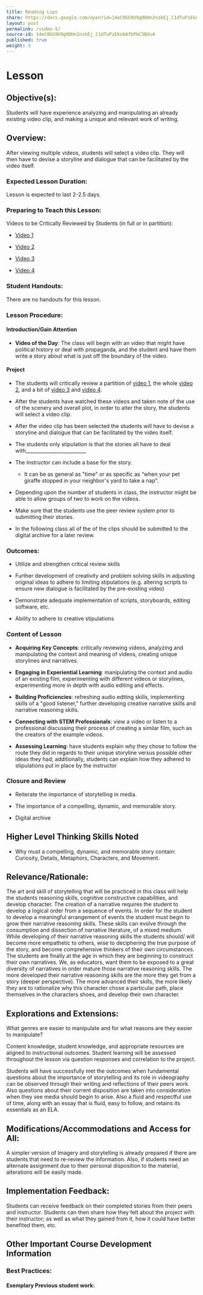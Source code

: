 ```yaml
---
title: Reading Lips
share: https://docs.google.com/open?id=14eC0GG9U9g0DHn2nzkEj_C1dTuPzEknbAfbPbC5BXu4
layout: post
permalink: /video-5/
source-id: 14eC0GG9U9g0DHn2nzkEj_C1dTuPzEknbAfbPbC5BXu4
published: true
weight: 5
---
```

#  Lesson

##  Objective(s):

Students will have experience analyzing and manipulating an already existing video clip, and making a unique and relevant work of writing. 

##  Overview:

After viewing multiple videos, students will select a video clip. They will then have to devise a storyline and dialogue that can be facilitated by the video itself. 

###  Expected Lesson Duration: 

Lesson is expected to last 2-2.5 days.

###  Preparing to Teach this Lesson:

Videos to be Critically Reviewed by Students (in full or in partition):

- [Video 1](https://www.youtube.com/watch?v=BVQSr8NpjrU)

- [Video 2](https://www.youtube.com/watch?v=v75wCTMZoSY)

- [Video 3](https://www.youtube.com/watch?v=RySHDUU2juM)

- [Video 4](https://www.youtube.com/watch?v=YtIPmVN6zdc)

###  Student Handouts:

There are no handouts for this lesson.

###  Lesson Procedure:

####  Introduction/Gain Attention

-  **Video of the Day**: The class will begin with an video that might have political history or deal with propaganda, and the student and have them write a story about what is just off the boundary of the video.

####  Project

-   The students will critically review a partition of [video 1](https://www.youtube.com/watch?v=BVQSr8NpjrU), the whole [video 2](https://www.youtube.com/watch?v=v75wCTMZoSY), and a bit of [video 3](https://www.youtube.com/watch?v=RySHDUU2juM) and [video 4](https://www.youtube.com/watch?v=YtIPmVN6zdc).

    

-   After the students have watched these videos and taken note of the use of the scenery and overall plot, in order to alter the story, the students will select a video clip.

    

-   After the video clip has been selected the students will have to devise a storyline and dialogue that can be facilitated by the video itself.

    

-   The students only stipulation is that the stories all have to deal with_________________________

    

-   The instructor can include a base for the story.

    

	-   It can be as general as "time" or as specific as “when your pet giraffe stopped in your neighbor's yard to take a nap”.

    

-   Depending upon the number of students in class, the instructor might be able to allow groups of two to work on the videos.

    

-   Make sure that the students use the peer review system prior to submitting their stories.

    

-   In the following class all of the of the clips should be submitted to the digital archive for a later review.

###  Outcomes:

-   Utilize and strengthen critical review skills

    

-   Further development of creativity and problem solving skills in adjusting original ideas to adhere to limiting stipulations (e.g. altering scripts to ensure new dialogue is facilitated by the pre-existing video)

    

-   Demonstrate adequate implementation of scripts, storyboards, editing software, etc.

    

-   Ability to adhere to creative stipulations

###    Content of Lesson

- **Acquiring Key Concepts**: critically reviewing videos, analyzing and manipulating the context and meaning of videos, creating unique storylines and narratives.

- **Engaging in Experiential Learning**: manipulating the context and audio of an existing film, experimenting with different videos or storylines, experimenting more in depth with audio editing and effects. 

- **Building Proficiencies**: refreshing audio editing skills, implementing skills of a "good listener," further developing creative narrative skills and narrative reasoning skills.

- **Connecting with STEM Professionals**: view a video or listen to a professional discussing their process of creating a similar film, such as the creators of the example videos.

- **Assessing Learning**: have students explain why they chose to follow the route they did in regards to their unique storyline versus possible other ideas they had; additionally, students can explain how they adhered to stipulations put in place by the instructor 

###   Closure and Review

    

-   Reiterate the importance of storytelling in media.

    

-   The importance of a compelling, dynamic, and memorable story.

    

-   Digital archive

    

##   Higher Level Thinking Skills Noted

    

-   Why must a compelling, dynamic, and memorable story contain: Curiosity, Details, Metaphors, Characters, and Movement.

    

  

##  Relevance/Rationale:

The art and skill of storytelling that will be practiced in this class will help the students reasoning skills, cognitive constructive capabilities, and develop character. The creation of a narrative requires the student to develop a logical order from a sequence of events. In order for the student to develop a meaningful arrangement of events the student must begin to grow their narrative reasoning skills. These skills can evolve through the consumption and dissection of narrative literature, of a mixed medium. While developing of their narrative reasoning skills the students should/ will become more empathetic to others, wise to deciphering the true purpose of the story, and become comprehensive thinkers of their own circumstances. The students are finally at the age in which they are beginning to construct their own narratives. We, as educators, want them to be exposed to a great diversity of narratives in order mature those narrative reasoning skills. The more developed their narrative reasoning skills are the more they get from a story (deeper perspective). The more advanced their skills, the more likely they are to rationalize why this character chose a particular path, place themselves in the characters shoes, and develop their own character.

  

##  Explorations and Extensions:

What genres are easier to manipulate and for what reasons are they easier to manipulate?

  

Content knowledge, student knowledge, and appropriate resources are aligned to instructional outcomes. Student learning will be assessed throughout the lesson via question responses and correlation to the project.

Students will have successfully met the outcomes when fundamental questions about the importance of storytelling and its role in videography can be observed through their writing and reflections of their peers work. Also questions about their current disposition are taken into consideration when they see media should begin to arise. Also a fluid and respectful use of time, along with an essay that is fluid, easy to follow, and retains its essentials as an ELA.

  

##  Modifications/Accommodations and Access for All:

A simpler version of Imagery and storytelling is already prepared if there are students that need to re-review the information. Also, if students need an alternate assignment due to their personal disposition to the material, alterations will be easily made.

##  Implementation Feedback: 

Students can receive feedback on their completed stories from their peers and instructor. Students can then share how they felt about the project with their instructor; as well as what they gained from it, how it could have better benefited them, etc.

##  Other Important Course Development Information

### Best Practices:

#### Exemplary Previous student work: 

